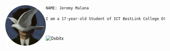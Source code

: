 <p>‎</p>


<div>
  <img src="https://github.com/Jrmymln/Jrmymln/blob/main/Profile.png" width="128" height="128" align="left" />
</div>

```diff
NAME: Jeremy Malana

I am a 17-year-old Student of ICT BestLink College Of The Philippines.
```

<p align="left">

<a href="https://github.com/Jrmymln" target="_blank"><img alt="" src="https://img.shields.io/badge/Github-000?logo=github&logoColor=white&style=for-the-badge" style="vertical-align:center" /></a>
<a href="https://discordapp.com/users/853473852930916352" target="_blank"><img alt="" src="https://img.shields.io/badge/Discord-000?logo=discord&logoColor=blue&style=for-the-badge" style="vertical-align:center" /></a>
<a href="https://web.facebook.com/c0d3xxx" target="_blank"><img alt="" src="https://img.shields.io/badge/facebook-000?logo=facebook&logoColor=blue&style=for-the-badge" style="vertical-align:center" /></a>

 <p align='left'><img src="https://komarev.com/ghpvc/?username=0xbitx&label=Total%20Profile%20Visitor&color=ef1023&style=for-the-badge" alt="0xbitx" /><br>



